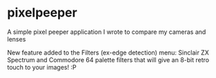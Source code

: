 # pixelpeeper
A simple pixel peeper application I wrote to compare my cameras and lenses

New feature added to the Filters (ex-edge detection) menu: Sinclair ZX Spectrum and Commodore 64 palette filters that will give an 8-bit retro touch to your images! :P

